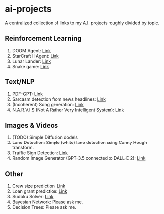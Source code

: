 # ai-projects

A centralized collection of links to my A.I. projects roughly divided by topic.

## Reinforcement Learning

1. DOOM Agent: [Link](https://github.com/aritrakar/doom)
2. StarCraft II Agent: [Link](https://github.com/aritrakar/starcraft2)
3. Lunar Lander: [Link](https://github.com/aritrakar/rl-exp/blob/main/lunar_lander.py)
4. Snake game: [Link](https://github.com/aritrakar/rl-exp/tree/main/Snake)

## Text/NLP

1. PDF-GPT: [Link](https://github.com/aritrakar/pdf-gpt)
2. Sarcasm detection from news headlines: [Link](https://github.com/aritrakar/nlp-experiments)
3. (Incoherent) Song generation: [Link](https://github.com/aritrakar/nlp-experiments)
4. N.A.R.V.I.S (Not A Rather Very Intelligent System): [Link](https://github.com/aritrakar/Python-Projects/tree/master/Chatbot/Speech%20To%20Text)

## Images & Videos

1. (TODO) Simple Diffusion dodels
2. Lane Detection: Simple (white) lane detection using Canny Hough transform.
3. Traffic Sign Detection: [Link](https://github.com/aritrakar/TrafficSignDetection)
4. Random Image Generator (GPT-3.5 connected to DALL-E 2): [Link](https://github.com/aritrakar/randomImageGen1)

## Other

1. Crew size prediction: [Link](https://github.com/aritrakar/Data-Science-Projects/tree/master/Crew_Size)
2. Loan grant prediction: [Link](https://github.com/aritrakar/Data-Science-Projects/tree/master/Loan_Prediction)
3. Sudoku Solver: [Link](https://github.com/aritrakar/Python-Projects/tree/master/Sudoku)
4. Bayesian Network: Please ask me.
5. Decision Trees: Please ask me.
